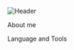 ![Header](https://github.com/ne4chelovek/ne4chelovek/blob/main/.idea/assets/bo-sinn-bromo.gif)

About me

Language and Tools